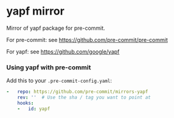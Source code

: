 yapf mirror
===========

Mirror of yapf package for pre-commit.

For pre-commit: see https://github.com/pre-commit/pre-commit

For yapf: see https://github.com/google/yapf


### Using yapf with pre-commit

Add this to your `.pre-commit-config.yaml`:
```yaml
-   repo: https://github.com/pre-commit/mirrors-yapf
    rev: ''  # Use the sha / tag you want to point at
    hooks:
    -   id: yapf
```